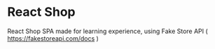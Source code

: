 # React Shop

React Shop SPA made for learning experience, using Fake Store API ( https://fakestoreapi.com/docs )
